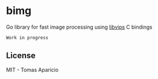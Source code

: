 # bimg

Go library for fast image processing using [libvips](https://github.com/jcupitt/libvips) C bindings

`Work in progress`

## License

MIT - Tomas Aparicio
